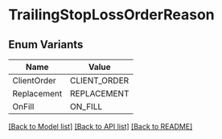 # TrailingStopLossOrderReason

## Enum Variants

| Name | Value |
|---- | -----|
| ClientOrder | CLIENT_ORDER |
| Replacement | REPLACEMENT |
| OnFill | ON_FILL |


[[Back to Model list]](../README.md#documentation-for-models) [[Back to API list]](../README.md#documentation-for-api-endpoints) [[Back to README]](../README.md)


